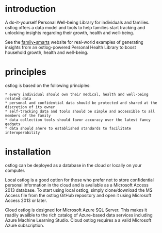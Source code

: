 # introduction
A do-it-yourself Personal Well-being Library for individuals and families. ostlog offers a data model and tools to help families start tracking and unlocking insights regarding their growth, health and well-being.   

See the [family•smarts](http://familysmarts.net) website for real-world examples of generating insights from an ostlog-powered Personal Health Library to boost household growth, health and well-being. 

# principles
ostlog is based on the following principles:

	* every individual should own their medical, health and well-being related data
	* personal and confidential data should be protected and shared at the discretion of its owner 
	* self-tracking data and tools should be simple and accessible to all members of the family 
	* data collection tools should favor accuracy over the latest fancy gadgets 
	* data should ahere to established standards to facilitate interoperability 

# installation
ostlog can be deployed as a database in the cloud or locally on your computer.  

Local ostlog is a good option for those who prefer not to store confidential personal information in the cloud and is available as a  Microsoft Access 2013 database.  To start using local ostlog, simply clone/download the MS Access file from the ostlog GitHub repository and open it using Microsoft Access 2013 or later.  

Cloud ostlog is designed for Microsoft Azure SQL Server.  This makes it readily availble to the rich catalog of Azure-based data services including Azure Machine Learning Studio.  Cloud ostlog requires a a valid Microsoft Azure subscription.


